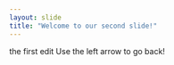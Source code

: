 ```yaml
---
layout: slide
title: "Welcome to our second slide!"
---
```

the first edit
Use the left arrow to go back!
